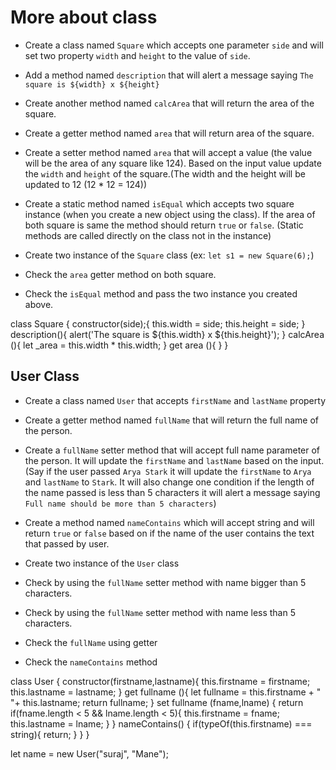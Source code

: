 # More about class

- Create a class named `Square` which accepts one parameter `side` and will set two property `width` and `height` to the value of `side`.

- Add a method named `description` that will alert a message saying `The square is ${width} x ${height}`

- Create another method named `calcArea` that will return the area of the square.

- Create a getter method named `area` that will return area of the square.

- Create a setter method named `area` that will accept a value (the value will be the area of any square like 124). Based on the input value update the `width` and `height` of the square.(The width and the height will be updated to 12 (12 \* 12 = 124))

- Create a static method named `isEqual` which accepts two square instance (when you create a new object using the class). If the area of both square is same the method should return `true` or `false`. (Static methods are called directly on the class not in the instance)

- Create two instance of the `Square` class (ex: `let s1 = new Square(6);`)

- Check the `area` getter method on both square.

- Check the `isEqual` method and pass the two instance you created above.

class Square {
  constructor(side);{
  this.width = side;
  this.height = side;
  }
  description(){
    alert('The square is ${this.width} x ${this.height}');
  }
  calcArea (){
    let _area = this.width * this.width;
  }
  get area (){
  }
}

## User Class

- Create a class named `User` that accepts `firstName` and `lastName` property

- Create a getter method named `fullName` that will return the full name of the person.

- Create a `fullName` setter method that will accept full name parameter of the person. It will update the `firstName` and `lastName` based on the input. (Say if the user passed `Arya Stark` it will update the `firstName` to `Arya` and `lastName` to `Stark`. It will also change one condition if the length of the name passed is less than 5 characters it will alert a message saying `Full name should be more than 5 characters`)

- Create a method named `nameContains` which will accept string and will return `true` or `false` based on if the name of the user contains the text that passed by user.

- Create two instance of the `User` class

- Check by using the `fullName` setter method with name bigger than 5 characters.

- Check by using the `fullName` setter method with name less than 5 characters.

- Check the `fullName` using getter

- Check the `nameContains` method


class User {
  constructor(firstname,lastname){
    this.firstname = firstname;
    this.lastname = lastname;
  }
  get fullname (){
    let fullname = this.firstname + " "+ this.lastname;
    return fullname;
  }
  set fullname (fname,lname) {
    return if(fname.length < 5 && lname.length < 5){
            this.firstname = fname;
            this.lastname = lname;
    } 
  }
  nameContains() {
    if(typeOf(this.firstname) === string){
      return;
    }
  }
} 

let name = new User("suraj", "Mane");